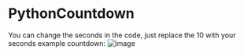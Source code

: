 # PythonCountdown
You can change the seconds in the code, just replace the 10 with your seconds
example countdown:
![image](https://media.discordapp.net/attachments/1054110598247497769/1056940483580010549/image.png)
